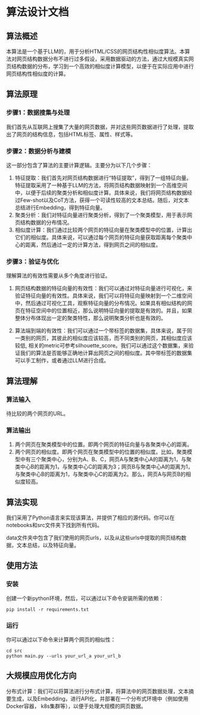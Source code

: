 # 算法设计文档

## 算法概述

本算法是一个基于LLM的，用于分析HTML/CSS的网页结构性相似度算法。本算法对网页结构数据分布不进行过多假设，采用数据驱动的方法，通过大规模真实网页结构数据的分布，学习到一个高效的相似度计算模型，以便于在实际应用中进行网页结构性相似度的计算。

## 算法原理

### 步骤1：数据搜集与处理

我们首先从互联网上搜集了大量的网页数据，并对这些网页数据进行了处理，提取出了网页的结构信息，包括HTML标签、属性、样式等。

### 步骤2：数据分析与建模

这一部分包含了算法的主要计算逻辑。主要分为以下几个步骤：
1. 特征提取：我们首先对网页结构数据进行“特征提取”，得到了一组特征向量。特征提取采用了一种基于LLM的方法，将网页结构数据映射到一个高维空间中，以便于后续的聚类分析和相似度计算。具体来说，我们将网页结构数据经过Few-shot以及CoT方法，获得一个可读性较高的文本总结。随后，对文本总结进行Embedding，得到特征向量。
2. 聚类分析：我们对特征向量进行聚类分析，得到了一个聚类模型，用于表示网页结构数据的分布情况。
3. 相似度计算：我们通过比较两个网页的特征向量在聚类模型中的位置，计算出它们的相似度。具体来说，可以通过每个网页的特征向量获取距离每个聚类中心的距离，然后通过一定的计算方法，得到网页之间的相似度。

### 步骤3：验证与优化

理解算法的有效性需要从多个角度进行验证。

1. 网页结构数据的特征向量的有效性：我们可以通过对特征向量进行可视化，来验证特征向量的有效性。具体来说，我们可以将特征向量映射到一个二维空间中，然后通过可视化工具，观察特征向量的分布情况。如果具有相似结构的网页在特征空间中的位置相近，那么说明特征向量的提取是有效的。并且，如果整体分布体现出一定的聚类特性，那么说明聚类分析也是有效的。

2. 算法端到端的有效性：我们可以通过一个带标签的数据集，具体来说，属于同一类别的网页，其彼此的相似度应该较高，而不同类别的网页，其相似度应该较低, 相关的metric可参考silhouette_score。我们可以通过这个数据集，来验证我们的算法是否能够正确地计算出网页之间的相似度。其中带标签的数据集可以手工制作，或者通过LLM进行合成。

## 算法理解

### 算法输入

待比较的两个网页的URL。

### 算法输出
1. 两个网页在聚类模型中的位置。即两个网页的特征向量与各聚类中心的距离。
2. 两个网页的相似度。即两个网页在聚类模型中的位置的相似度。比如，聚类模型中有三个聚类中心，分别为A、B、C，网页A与聚类中心A的距离为1，与聚类中心B的距离为1，与聚类中心C的距离为3；网页B与聚类中心A的距离为1，与聚类中心B的距离为1，与聚类中心C的距离为2。那么，网页A与网页B的相似度较高。

## 算法实现

我们采用了Python语言来实现该算法，并提供了相应的源代码。你可以在notebooks和src文件夹下找到所有代码。

data文件夹中包含了我们使用的网页urls，以及从这些urls中提取的网页结构数据，文本总结，以及特征向量。


## 使用方法

### 安装

创建一个新python环境，然后，可以通过以下命令安装所需的依赖：

```
pip install -r requirements.txt
```

### 运行

你可以通过以下命令来计算两个网页的相似性：

```
cd src
python main.py --urls your_url_a your_url_b
```

## 大规模应用优化方向

分布式计算：我们可以将算法进行分布式计算，将算法中的网页数据处理，文本摘要生成，以及Embedding，进行API化，并部署在一个分布式环境中（例如使用Docker容器， k8s集群等），以便于处理大规模的网页数据。

